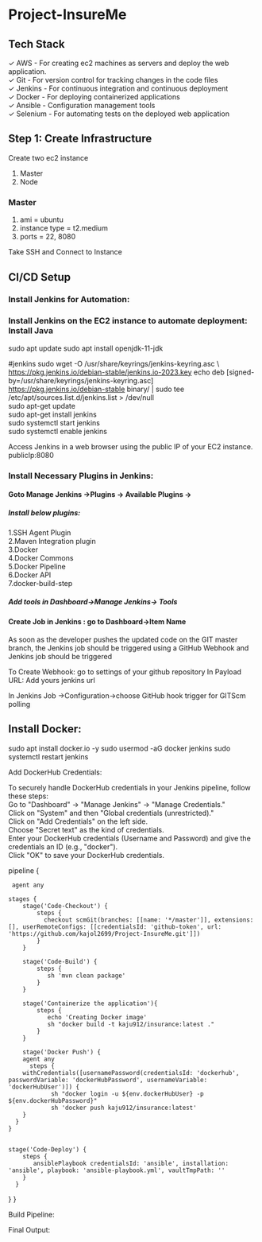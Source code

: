 # Project-InsureMe


## Tech Stack
✓ AWS - For creating ec2 machines as servers and deploy the web application. </br>
✓ Git - For version control for tracking changes in the code files </br>
✓ Jenkins - For continuous integration and continuous deployment  </br>
✓ Docker - For deploying containerized applications </br>
✓ Ansible - Configuration management tools  </br>
✓ Selenium - For automating tests on the deployed web application </br>

## Step 1: Create Infrastructure
Create two ec2 instance 
1. Master
2. Node
### Master
1. ami = ubuntu
2. instance type = t2.medium
3. ports =  22, 8080
   
Take SSH and Connect to Instance
## CI/CD Setup

### Install Jenkins for Automation:
### Install Jenkins on the EC2 instance to automate deployment: Install Java
sudo apt update
sudo apt install  openjdk-11-jdk




#jenkins
sudo wget -O /usr/share/keyrings/jenkins-keyring.asc \   </br>
https://pkg.jenkins.io/debian-stable/jenkins.io-2023.key
echo deb [signed-by=/usr/share/keyrings/jenkins-keyring.asc] \
https://pkg.jenkins.io/debian-stable binary/ | sudo tee \
/etc/apt/sources.list.d/jenkins.list > /dev/null   </br>
sudo apt-get update    </br>
sudo apt-get install jenkins   </br>
sudo systemctl start jenkins    </br>
sudo systemctl enable jenkins   </br>


Access Jenkins in a web browser using the public IP of your EC2 instance.
publicIp:8080


### Install Necessary Plugins in Jenkins:

#### Goto Manage Jenkins →Plugins → Available Plugins →

##### Install below plugins:
1.SSH Agent Plugin </br>
2.Maven Integration plugin  </br>
3.Docker  </br>
4.Docker Commons  </br>
5.Docker Pipeline  </br>
6.Docker API  </br>
7.docker-build-step  </br>

##### Add tools in  Dashboard->Manage Jenkins-> Tools


#### Create Job in Jenkins : go to Dashboard->Item Name


As soon as the developer pushes the updated code on the GIT master branch, the Jenkins job should be triggered using a GitHub Webhook and Jenkins job should be triggered

To Create Webhook: go to settings of your github repository 
In Payload URL: Add yours jenkins url

In Jenkins Job ->Configuration->choose GitHub hook trigger for GITScm polling


## Install  Docker:

sudo apt install docker.io -y
sudo usermod -aG docker jenkins
sudo systemctl restart jenkins

Add DockerHub Credentials:

To securely handle DockerHub credentials in your Jenkins pipeline, follow these steps: </br>
Go to "Dashboard" → "Manage Jenkins" → "Manage Credentials." </br>
Click on "System" and then "Global credentials (unrestricted)."  </br>
Click on "Add Credentials" on the left side.    </br>
Choose "Secret text" as the kind of credentials.  </br>
Enter your DockerHub credentials (Username and Password) and give the credentials an ID (e.g., "docker"). </br>
Click "OK" to save your DockerHub credentials. </br>

pipeline {
    
     agent any

    stages {
        stage('Code-Checkout') {
            steps {
              checkout scmGit(branches: [[name: '*/master']], extensions: [], userRemoteConfigs: [[credentialsId: 'github-token', url: 'https://github.com/kajol2699/Project-InsureMe.git']])
            }
        }
        
        stage('Code-Build') {
            steps {
               sh 'mvn clean package'
            }
        }
        
        stage('Containerize the application'){
            steps { 
               echo 'Creating Docker image'
               sh "docker build -t kaju912/insurance:latest ."
            }
        }
        
        stage('Docker Push') {
    	agent any
          steps {
       	withCredentials([usernamePassword(credentialsId: 'dockerhub', passwordVariable: 'dockerHubPassword', usernameVariable: 'dockerHubUser')]) {
            	sh "docker login -u ${env.dockerHubUser} -p ${env.dockerHubPassword}"
                sh 'docker push kaju912/insurance:latest'
        }
      }
    }
    
      
    stage('Code-Deploy') {
        steps {
           ansiblePlaybook credentialsId: 'ansible', installation: 'ansible', playbook: 'ansible-playbook.yml', vaultTmpPath: ''       
        }
      }
    
   }
}



Build Pipeline:




Final Output:
